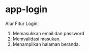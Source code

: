 # app-login

Alur Fitur Login:
1. Memasukkan email dan password
2. Memvalidasi masukan.
3. Menampilkan halaman beranda.
